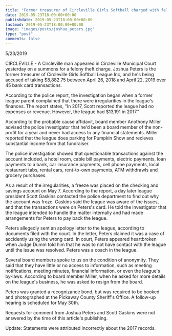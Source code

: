 ```yaml
---
title: "Former treasurer of Circleville Girls Softball charged with felony theft"
date: 2019-05-23T18:00:00+00:00
publishdate: 2019-05-23T18:00:00+00:00
lastmod: 2019-05-23T18:00:00+00:00
image: "images/posts/joshua_peters.jpg"
type: "post"
comments: false
---
```

5/23/2019

CIRCLEVILLE - A Circleville man appeared in Circleville Municipal Court yesterday on a summons for a felony theft charge. Joshua Peters is the former treasurer of Circleville Girls Softball League Inc, and he's being accused of taking $8,882.75 between April 26, 2018 and April 22, 2019 over 45 bank card transactions.

According to the police report, the investigation began when a former league parent complained that there were irregularities in the league's finances. The report states, "In 2017, Scott reported the league had no expenses or revenue. However, the league had $13,191 in 2017."

According to the probable cause affidavit, board member Anothony Miller advised the police investigator that he'd been a board member of the non-profit for a year and never had access to any financial statements. Miller reported that the league does parking for Pumpkin Show and recieves substantial income from that fundraiser.

The police investigation showed that questionable transactions against the account included, a hotel room, cable bill payments, electric payments, loan payments to a bank, car insurance payments, cell phone payments, local restaurant tabs, rental cars, rent-to-own payments, ATM withdrawls and grocery purchases.

As a result of the irregularities, a freeze was placed on the checking and savings account on May 7. According to the report, a day later league president Scott Gaskins contacted the police department to find out why the account was froze. Gaskins said the league was aware of the issues, and that the transactions were on Peters's card. He told the investigator that the league intended to handle the matter internally and had made arrangements for Peters to pay back the league.

Peters allegedly sent an apology letter to the league, according to documents filed with the court. In the letter, Peters claimed it was a case of accidently using the wrong card. In court, Peters appeared heartbroken when Judge Dumm told him that he was to not have contact with the league until the issue was resolved. Peters was a coach in the league.

Several board members spoke to us on the condition of anonymity. They said that they have little or no access to information, such as meeting notifications, meeting minutes, financial information, or even the league's by-laws. According to board member Miller, when he asked for more details on the league's business, he was asked to resign from the board.

Peters was granted a recognizance bond, but was required to be booked and photographed at the Pickaway County Sheriff's Office. A follow-up hearing is scheduled for May 30th. 

Requests for comment from Joshua Peters and Scott Gaskins were not answered by the time of this article's publishing.

Update: Statements were attributed incorrectly about the 2017 records.